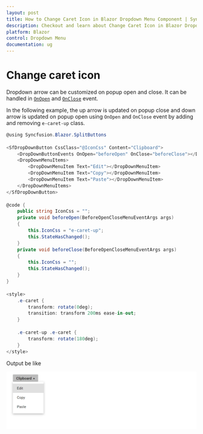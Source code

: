 ```yaml
---
layout: post
title: How to Change Caret Icon in Blazor Dropdown Menu Component | Syncfusion
description: Checkout and learn about Change Caret Icon in Blazor Dropdown Menu component of Syncfusion, and more details.
platform: Blazor
control: Dropdown Menu
documentation: ug
---
```


# Change caret icon

Dropdown arrow can be customized on popup open and close. It can be handled in
[`OnOpen`](https://help.syncfusion.com/cr/blazor/Syncfusion.Blazor.SplitButtons.SfDropDownButton.html) and
[`OnClose`](https://help.syncfusion.com/cr/blazor/Syncfusion.Blazor.SplitButtons.SfDropDownButton.html) event.

In the following example, the up arrow is updated on popup close and down arrow is updated on popup open using `OnOpen` and `OnClose` event by adding and removing `e-caret-up` class.

```csharp
@using Syncfusion.Blazor.SplitButtons

<SfDropDownButton CssClass="@IconCss" Content="Clipboard">
    <DropDownButtonEvents OnOpen="beforeOpen" OnClose="beforeClose"></DropDownButtonEvents>
    <DropDownMenuItems>
        <DropDownMenuItem Text="Edit"></DropDownMenuItem>
        <DropDownMenuItem Text="Copy"></DropDownMenuItem>
        <DropDownMenuItem Text="Paste"></DropDownMenuItem>
    </DropDownMenuItems>
</SfDropDownButton>

@code {
    public string IconCss = "";
    private void beforeOpen(BeforeOpenCloseMenuEventArgs args)
    {
        this.IconCss = "e-caret-up";
        this.StateHasChanged();
    }
    private void beforeClose(BeforeOpenCloseMenuEventArgs args)
    {
        this.IconCss = "";
        this.StateHasChanged();
    }
}

<style>
    .e-caret {
        transform: rotate(0deg);
        transition: transform 200ms ease-in-out;
    }

    .e-caret-up .e-caret {
        transform: rotate(180deg);
    }
</style>

```

Output be like

![Change caret icon](./../images/ddb-caret.png)